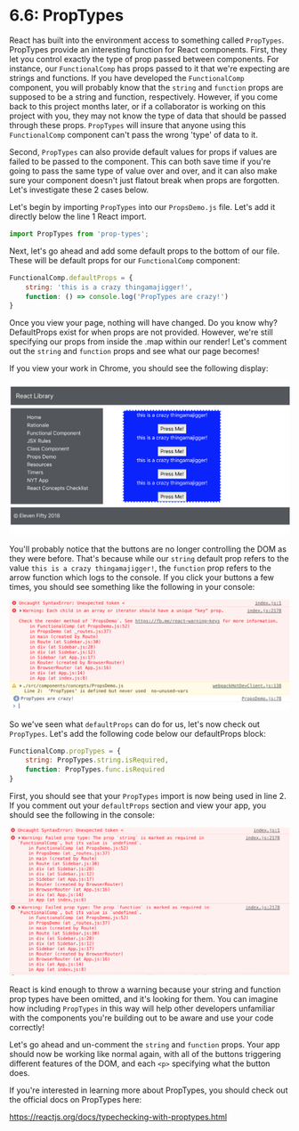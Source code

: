 # 6.6: PropTypes

React has built into the environment access to something called `PropTypes`.  PropTypes provide an interesting function for React components.  First, they let you control exactly the type of prop passed between components.  For instance, our `FunctionalComp` has props passed to it that we're expecting are strings and functions.  If you have developed the `FunctionalComp` component, you will probably know that the `string` and `function` props are supposed to be a string and function, respectively.  However, if you come back to this project months later, or if a collaborator is working on this project with you, they may not know the type of data that should be passed through these props.  `PropTypes` will insure that anyone using this `FunctionalComp` component can't pass the wrong 'type' of data to it.

Second, `PropTypes` can also provide default values for props if values are failed to be passed to the component.  This can both save time if you're going to pass the same type of value over and over, and it can also make sure your component doesn't just flatout break when props are forgotten.  Let's investigate these 2 cases below.

Let's begin by importing `PropTypes` into our `PropsDemo.js` file.  Let's add it directly below the line 1 React import.

```javascript
import PropTypes from 'prop-types';
```

Next, let's go ahead and add some default props to the bottom of our file.  These will be default props for our `FunctionalComp` component:

```javascript
FunctionalComp.defaultProps = {
    string: 'this is a crazy thingamajigger!',
    function: () => console.log('PropTypes are crazy!')
}
```

Once you view your page, nothing will have changed.  Do you know why?  DefaultProps exist for when props are not provided.  However, we're still specifying our props from inside the .map within our render!  Let's comment out the `string` and `function` props and see what our page becomes!

If you view your work in Chrome, you should see the following display:

![Default Props View](../assets/6.6-default-props-view.png)

You'll probably notice that the buttons are no longer controlling the DOM as they were before.  That's because while our `string` default prop refers to the value `this is a crazy thingamajigger!`, the `function` prop refers to the arrow function which logs to the console.  If you click your buttons a few times, you should see something like the following in your console:

![Default Props Button Clicks](../assets/6.6-default-props-button-clicks.png)

So we've seen what `defaultProps` can do for us, let's now check out `PropTypes`.  Let's add the following code below our defaultProps block:

```javascript
FunctionalComp.propTypes = {
    string: PropTypes.string.isRequired,
    function: PropTypes.func.isRequired
}
```

First, you should see that your `PropTypes` import is now being used in line 2.  If you comment out your `defaultProps` section and view your app, you should see the following in the console:

![Prop Types Error](../assets/6.6-prop-types-error.png)

React is kind enough to throw a warning because your string and function prop types have been omitted, and it's looking for them.  You can imagine how including `PropTypes` in this way will help other developers unfamiliar with the components you're building out to be aware and use your code correctly!

Let's go ahead and un-comment the `string` and `function` props.  Your app should now be working like normal again, with all of the buttons triggering different features of the DOM, and each `<p>` specifying what the button does.

If you're interested in learning more about PropTypes, you should check out the official docs on PropTypes here:

https://reactjs.org/docs/typechecking-with-proptypes.html